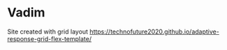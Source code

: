 # Vadim
Site created with grid layout
https://technofuture2020.github.io/adaptive-response-grid-flex-template/
